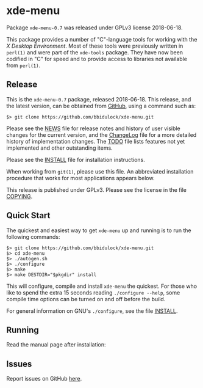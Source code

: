 [xde-menu -- read me first file.  2018-06-18]: #

xde-menu
===============

Package `xde-menu-0.7` was released under GPLv3 license 2018-06-18.

This package provides a number of "C"-language tools for working with
the _X Desktop Environment_.  Most of these tools were previously
written in `perl(1)` and were part of the `xde-tools` package.  They
have now been codified in "C" for speed and to provide access to
libraries not available from `perl(1)`.


Release
-------

This is the `xde-menu-0.7` package, released 2018-06-18.  This
release, and the latest version, can be obtained from [GitHub][1], using
a command such as:

    $> git clone https://github.com/bbidulock/xde-menu.git

Please see the [NEWS][3] file for release notes and history of user
visible changes for the current version, and the [ChangeLog][4] file for
a more detailed history of implementation changes.  The [TODO][5] file
lists features not yet implemented and other outstanding items.

Please see the [INSTALL][7] file for installation instructions.

When working from `git(1)`, please use this file.  An abbreviated
installation procedure that works for most applications appears below.

This release is published under GPLv3.  Please see the license in the
file [COPYING][9].


Quick Start
-----------

The quickest and easiest way to get `xde-menu` up and running is to run
the following commands:

    $> git clone https://github.com/bbidulock/xde-menu.git
    $> cd xde-menu
    $> ./autogen.sh
    $> ./configure
    $> make
    $> make DESTDIR="$pkgdir" install

This will configure, compile and install `xde-menu` the quickest.  For
those who like to spend the extra 15 seconds reading `./configure
--help`, some compile time options can be turned on and off before the
build.

For general information on GNU's `./configure`, see the file
[INSTALL][7].


Running
-------

Read the manual page after installation:


Issues
------

Report issues on GitHub [here][2].



[1]: https://github.com/bbidulock/xde-menu
[2]: https://github.com/bbidulock/xde-menu/issues
[3]: https://github.com/bbidulock/xde-menu/blob/0.7/NEWS
[4]: https://github.com/bbidulock/xde-menu/blob/0.7/ChangeLog
[5]: https://github.com/bbidulock/xde-menu/blob/0.7/TODO
[6]: https://github.com/bbidulock/xde-menu/blob/0.7/COMPLIANCE
[7]: https://github.com/bbidulock/xde-menu/blob/0.7/INSTALL
[8]: https://github.com/bbidulock/xde-menu/blob/0.7/LICENSE
[9]: https://github.com/bbidulock/xde-menu/blob/0.7/COPYING

[ vim: set ft=markdown sw=4 tw=72 nocin nosi fo+=tcqlorn spell: ]: #
